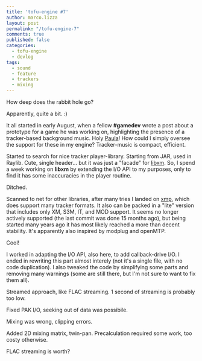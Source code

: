 ```yaml
---
title: 'tofu-engine #7'
author: marco.lizza
layout: post
permalink: "/tofu-engine-7"
comments: true
published: false
categories:
  - tofu-engine
  - devlog
tags:
  - sound
  - feature
  - trackers
  - mixing
---
```

How deep does the rabbit hole go?

Apparently, quite a bit. :)

It all started in early August, when a fellow **#gamedev** wrote a post about a prototype for a game he was working on, highlighting the presence of a tracker-based background music. Holy [Paula](http:www.paula.com)! How could I simply oversee the support for these in my engine? Tracker-music is compact, efficient.

Started to search for nice tracker player-library. Starting from JAR, used in Raylib. Cute, single header... but it was just a "facade" for [libxm](https://github.com/Artefact2/libxm). So, I spend a week working on **libxm** by extending the I/O API to my purposes, only to find it has some inaccuracies in the player routine.

Ditched.

Scanned to net for other libraries, after many tries I landed on [xmp](http://xmp.sourceforge.net/), which does support many tracker formats. It also can be packed in a "lite" version that includes only XM, S3M, IT, and MOD support. It seems no longer actively supported (the last commit was done 15 months ago), but being started many years ago it has most likely reached a more than decent stability. It's apparently also inspired by modplug and openMTP.

Cool!

I worked in adapting the I/O API, also here, to add callback-drive I/O. I ended in rewriting this part almost interely (not it's a single file, with no code duplication). I also tweaked the code by simplifying some parts and removing many warnings (some are still there, but I'm not sure to want to fix them all).

Streamed approach, like FLAC streaming. 1 second of streaming is probably too low.

Fixed PAK I/O, seeking out of data was possibile.

Mixing was wrong, clipping errors.

Added 2D mixing matrix, twin-pan. Precalculation required some work, too costy otherwise.

FLAC streaming is worth?
